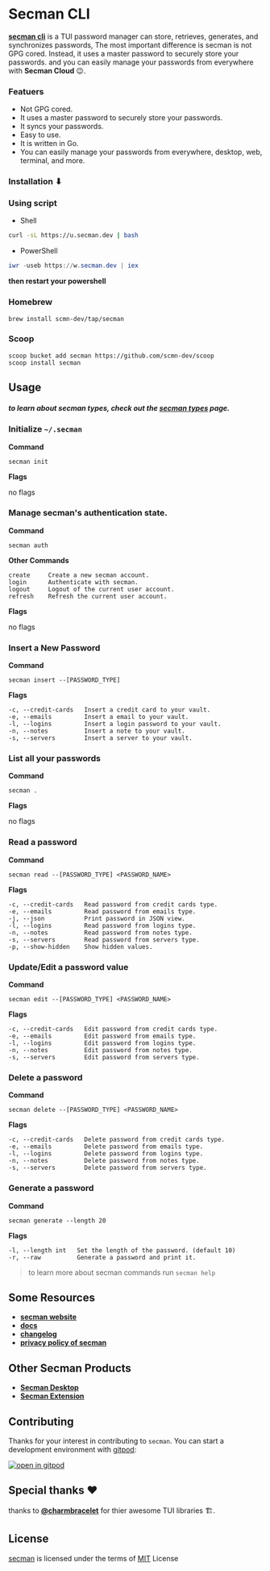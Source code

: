 # Secman CLI

[**secman cli**](https://secman.dev) is a TUI password manager can store, retrieves, generates, and synchronizes passwords, The most important difference is secman is not GPG cored. Instead, it uses a master password to securely store your passwords. and you can easily manage your passwords from everywhere with **Secman Cloud** 😉.

### Featuers

- Not GPG cored.
- It uses a master password to securely store your passwords.
- It syncs your passwords.
- Easy to use.
- It is written in Go.
- You can easily manage your passwords from everywhere, desktop, web, terminal, and more.

### Installation ⬇

### Using script

- Shell

```bash
curl -sL https://u.secman.dev | bash
```

- PowerShell

```powershell
iwr -useb https://w.secman.dev | iex
```

**then restart your powershell**

### Homebrew

```
brew install scmn-dev/tap/secman
```

### Scoop

```
scoop bucket add secman https://github.com/scmn-dev/scoop
scoop install secman
```

## Usage

##### to learn about secman types, check out the [secman types](https://secman.dev/docs/password-types) page.

### Initialize `~/.secman`

**Command**

```
secman init
```

**Flags**

no flags

### Manage secman's authentication state.

**Command**

```
secman auth
```

**Other Commands**

```
create     Create a new secman account.
login      Authenticate with secman.
logout     Logout of the current user account.
refresh    Refresh the current user account.
```

**Flags**

no flags

### Insert a New Password

**Command**

```
secman insert --[PASSWORD_TYPE]
```

**Flags**

```
-c, --credit-cards   Insert a credit card to your vault.
-e, --emails         Insert a email to your vault.
-l, --logins         Insert a login password to your vault.
-n, --notes          Insert a note to your vault.
-s, --servers        Insert a server to your vault.
```

### List all your passwords

**Command**

```
secman .
```

**Flags**

no flags

### Read a password

**Command**

```
secman read --[PASSWORD_TYPE] <PASSWORD_NAME>
```

**Flags**

```
-c, --credit-cards   Read password from credit cards type.
-e, --emails         Read password from emails type.
-j, --json           Print password in JSON view.
-l, --logins         Read password from logins type.
-n, --notes          Read password from notes type.
-s, --servers        Read password from servers type.
-p, --show-hidden    Show hidden values.
```

### Update/Edit a password value

**Command**

```
secman edit --[PASSWORD_TYPE] <PASSWORD_NAME>
```

**Flags**

```
-c, --credit-cards   Edit password from credit cards type.
-e, --emails         Edit password from emails type.
-l, --logins         Edit password from logins type.
-n, --notes          Edit password from notes type.
-s, --servers        Edit password from servers type.
```

### Delete a password

**Command**

```
secman delete --[PASSWORD_TYPE] <PASSWORD_NAME>
```

**Flags**

```
-c, --credit-cards   Delete password from credit cards type.
-e, --emails         Delete password from emails type.
-l, --logins         Delete password from logins type.
-n, --notes          Delete password from notes type.
-s, --servers        Delete password from servers type.
```

### Generate a password

**Command**

```
secman generate --length 20
```

**Flags**

```
-l, --length int   Set the length of the password. (default 10)
-r, --raw          Generate a password and print it.
```

> to learn more about secman commands run `secman help`

## Some Resources

- [**secman website**][smweb]
- [**docs**](https://secman.dev/docs)
- [**changelog**](https://secman.dev/changelog)
- [**privacy policy of secman**](https://secman.dev/privacy)

## Other Secman Products

- [**Secman Desktop**](https://github.com/scmn-dev/desktop)
- [**Secman Extension**](https://secman.dev/extension)

## Contributing

Thanks for your interest in contributing to `secman`. You can start a development environment with [gitpod](https://www.gitpod.io):

[![open in gitpod](https://gitpod.io/button/open-in-gitpod.svg)](https://gitpod.io/#https://github.com/scmn-dev/secman)

## Special thanks ❤

thanks to [**@charmbracelet**](https://github.com/charmbracelet) for thier awesome TUI libraries 🏗.

## License

[secman][smweb] is licensed under the terms of [MIT][licurl] License

[smweb]: https://secman.dev
[licurl]: https://github.com/scmn-dev/secman/blob/main/LICENSE
